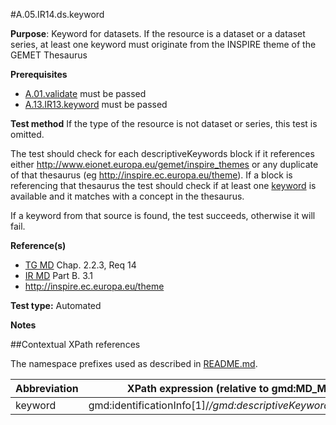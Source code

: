 #A.05.IR14.ds.keyword

**Purpose**: Keyword for datasets. If the resource is a dataset or a dataset series, at least one keyword must originate from the INSPIRE theme of the GEMET Thesaurus

**Prerequisites**
* [A.01.validate](A.01.validate.md) must be passed
* [A.13.IR13.keyword](A.13.IR13.keyword.md) must be passed

**Test method**
If the type of the resource is not dataset or series, this test is omitted.

The test should check for each descriptiveKeywords block if it references either http://www.eionet.europa.eu/gemet/inspire_themes or any duplicate of that thesaurus (eg http://inspire.ec.europa.eu/theme). If a block is referencing that thesaurus the test should check if at least one [keyword](#keyword) is available and it matches with a concept in the thesaurus.

If a keyword from that source is found, the test succeeds, otherwise it will fail.

**Reference(s)**	 

* [TG MD](./README.md#ref_TG_MD) Chap. 2.2.3, Req 14
* [IR MD](README.md#ref_IR_MD) Part B. 3.1
* http://inspire.ec.europa.eu/theme


**Test type:** Automated

**Notes**

##Contextual XPath references

The namespace prefixes used as described in [README.md](./README.md#namespaces).

Abbreviation                                   |  XPath expression (relative to gmd:MD_Metadata)
-----------------------------------------------| -------------------------------------------------------------------------
<a name="keyword"></a> keyword   | gmd:identificationInfo[1]/*/gmd:descriptiveKeywords/*/gmd:keyword
